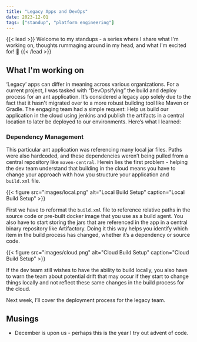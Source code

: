 ```yaml
---
title: "Legacy Apps and DevOps"
date: 2023-12-01
tags: ["standup", "platform engineering"]
---
```

{{< lead >}}
Welcome to my standups - a series where I share what I'm working on, thoughts rummaging around in my head, and what I'm excited for! 🚀 
{{< /lead >}}

## What I'm working on

‘Legacy’ apps can differ in meaning across various organizations. For a current project, I was tasked with “DevOpsifying” the build and deploy process for an ant application. It’s considered a legacy app solely due to the fact that it hasn't migrated over to a more robust building tool like Maven or Gradle. The engaging team had a simple request: Help us build our application in the cloud using jenkins and publish the artifacts in a central location to later be deployed to our environments. Here’s what I learned:

### Dependency Management

This particular ant application was referencing many local jar files. Paths were also hardcoded, and these dependencies weren’t being pulled from a central repository like `maven-central`. Herein lies the first problem - helping the dev team understand that building in the cloud means you have to change your approach with how you structure your application and `build.xml` file.


<!-- insert photo of local env setup -->
{{< figure
    src="images/local.png"
    alt="Local Build Setup"
    caption="Local Build Setup"
    >}}

First we have to reformat the `build.xml` file to reference relative paths in the source code or pre-built docker image that you use as a build agent. You also have to start storing the jars that are referenced in the app in a central binary repository like Artifactory. Doing it this way helps you identify which item in the build process has changed, whether it’s a dependency or source code. 

{{< figure
    src="images/cloud.png"
    alt="Cloud Build Setup"
    caption="Cloud Build Setup"
    >}}

If the dev team still wishes to have the ability to build locally, you also have to warn the team about potential drift that may occur if they start to change things locally and not reflect these same changes in the build process for the cloud.

Next week, I’ll cover the deployment process for the legacy team. 

## Musings

* December is upon us - perhaps this is the year I try out advent of code.

